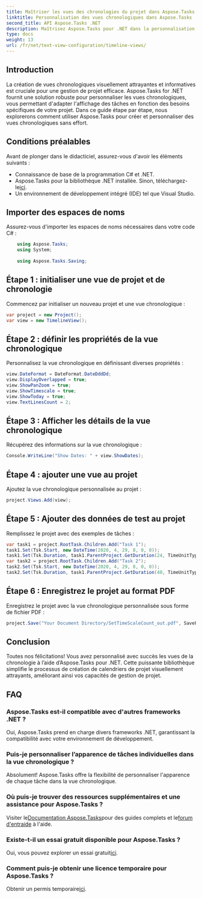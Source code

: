 ```yaml
---
title: Maîtriser les vues des chronologies du projet dans Aspose.Tasks
linktitle: Personnalisation des vues chronologiques dans Aspose.Tasks
second_title: API Aspose.Tasks .NET
description: Maîtrisez Aspose.Tasks pour .NET dans la personnalisation des vues chronologiques. Améliorez la gestion de votre projet avec des délais visuellement attrayants adaptés aux besoins de votre projet.
type: docs
weight: 13
url: /fr/net/text-view-configuration/timeline-views/
---
```

## Introduction
La création de vues chronologiques visuellement attrayantes et informatives est cruciale pour une gestion de projet efficace. Aspose.Tasks for .NET fournit une solution robuste pour personnaliser les vues chronologiques, vous permettant d'adapter l'affichage des tâches en fonction des besoins spécifiques de votre projet. Dans ce guide étape par étape, nous explorerons comment utiliser Aspose.Tasks pour créer et personnaliser des vues chronologiques sans effort.
## Conditions préalables
Avant de plonger dans le didacticiel, assurez-vous d'avoir les éléments suivants :
- Connaissance de base de la programmation C# et .NET.
-  Aspose.Tasks pour la bibliothèque .NET installée. Sinon, téléchargez-le[ici](https://releases.aspose.com/tasks/net/).
- Un environnement de développement intégré (IDE) tel que Visual Studio.
## Importer des espaces de noms
Assurez-vous d'importer les espaces de noms nécessaires dans votre code C# :
```csharp
    using Aspose.Tasks;
    using System;
    
    using Aspose.Tasks.Saving;
```
## Étape 1 : initialiser une vue de projet et de chronologie
Commencez par initialiser un nouveau projet et une vue chronologique :
```csharp
var project = new Project();
var view = new TimelineView();
```
## Étape 2 : définir les propriétés de la vue chronologique
Personnalisez la vue chronologique en définissant diverses propriétés :
```csharp
view.DateFormat = DateFormat.DateDddDd;
view.DisplayOverlapped = true;
view.ShowPanZoom = true;
view.ShowTimescale = true;
view.ShowToday = true;
view.TextLinesCount = 2;
```
## Étape 3 : Afficher les détails de la vue chronologique
Récupérez des informations sur la vue chronologique :
```csharp
Console.WriteLine("Show Dates: " + view.ShowDates);
```
## Étape 4 : ajouter une vue au projet
Ajoutez la vue chronologique personnalisée au projet :
```csharp
project.Views.Add(view);
```
## Étape 5 : Ajouter des données de test au projet
Remplissez le projet avec des exemples de tâches :
```csharp
var task1 = project.RootTask.Children.Add("Task 1");
task1.Set(Tsk.Start, new DateTime(2020, 4, 29, 8, 0, 0));
task1.Set(Tsk.Duration, task1.ParentProject.GetDuration(24, TimeUnitType.Hour));
var task2 = project.RootTask.Children.Add("Task 2");
task2.Set(Tsk.Start, new DateTime(2020, 4, 29, 8, 0, 0));
task2.Set(Tsk.Duration, task1.ParentProject.GetDuration(40, TimeUnitType.Hour));
```
## Étape 6 : Enregistrez le projet au format PDF
Enregistrez le projet avec la vue chronologique personnalisée sous forme de fichier PDF :
```csharp
project.Save("Your Document Directory/SetTimeScaleCount_out.pdf", SaveFileFormat.Pdf);
```
## Conclusion
Toutes nos félicitations! Vous avez personnalisé avec succès les vues de la chronologie à l’aide d’Aspose.Tasks pour .NET. Cette puissante bibliothèque simplifie le processus de création de calendriers de projet visuellement attrayants, améliorant ainsi vos capacités de gestion de projet.
## FAQ
### Aspose.Tasks est-il compatible avec d'autres frameworks .NET ?
Oui, Aspose.Tasks prend en charge divers frameworks .NET, garantissant la compatibilité avec votre environnement de développement.
### Puis-je personnaliser l’apparence de tâches individuelles dans la vue chronologique ?
Absolument! Aspose.Tasks offre la flexibilité de personnaliser l'apparence de chaque tâche dans la vue chronologique.
### Où puis-je trouver des ressources supplémentaires et une assistance pour Aspose.Tasks ?
 Visiter le[Documentation Aspose.Tasks](https://reference.aspose.com/tasks/net/)pour des guides complets et le[forum d'entraide](https://forum.aspose.com/c/tasks/15) à l'aide.
### Existe-t-il un essai gratuit disponible pour Aspose.Tasks ?
 Oui, vous pouvez explorer un essai gratuit[ici](https://releases.aspose.com/).
### Comment puis-je obtenir une licence temporaire pour Aspose.Tasks ?
 Obtenir un permis temporaire[ici](https://purchase.aspose.com/temporary-license/).